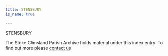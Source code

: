 ```yaml
---
title: STENSBURY
is_name: true

---
```


STENSBURY


The Stoke Climsland Parish Archive holds material under this index entry. To find out more please [contact us](/contact/)
